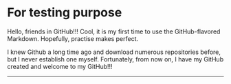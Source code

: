 # For testing purpose
Hello, friends in GitHub!!!
Cool, it is my first time to use the GitHub-flavored Markdown. Hopefully, practise makes perfect. 

I knew Github a long time ago and download numerous repositories before, but I never establish one myself. Fortunately, from now on, I have my GitHub created and welcome to my GitHub!!!
***********************************************************************************************************
